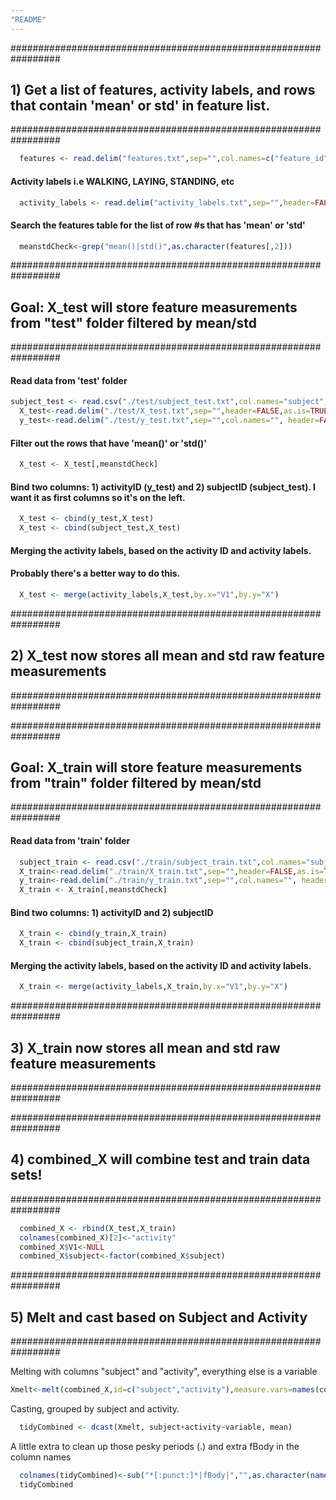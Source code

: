 ```yaml
---
"README"
---
```


#################################################################
## 1) Get a list of features, activity labels, and rows that contain 'mean' or std' in feature list.
#################################################################
```r
  features <- read.delim("features.txt",sep="",col.names=c("feature_id","feature"),header=FALSE)
```
#### Activity labels i.e WALKING, LAYING, STANDING, etc
```r
  activity_labels <- read.delim("activity_labels.txt",sep="",header=FALSE)
```
#### Search the features table for the list of row #s that has 'mean' or 'std'
```r
  meanstdCheck<-grep("mean()|std()",as.character(features[,2]))
```
#################################################################
## Goal: X_test will store feature measurements from "test" folder filtered by mean/std
#################################################################

#### Read data from 'test' folder

```r
subject_test <- read.csv("./test/subject_test.txt",col.names="subject",header=FALSE)
  X_test<-read.delim("./test/X_test.txt",sep="",header=FALSE,as.is=TRUE,col.names=as.character(features[,2]))
  y_test<-read.delim("./test/y_test.txt",sep="",col.names="", header=FALSE)
```
#### Filter out the rows that have 'mean()' or 'std()' 
```r
  X_test <- X_test[,meanstdCheck]
```
#### Bind two columns: 1) activityID (y_test) and 2) subjectID (subject_test). I want it as first columns so it's on the left.
```r
  X_test <- cbind(y_test,X_test)
  X_test <- cbind(subject_test,X_test)
```
#### Merging the activity labels, based on the activity ID and activity labels.
#### Probably there's a better way to do this.
```r
  X_test <- merge(activity_labels,X_test,by.x="V1",by.y="X")
```
#################################################################
## 2) X_test now stores all mean and std raw feature measurements
#################################################################

#################################################################
## Goal: X_train will store feature measurements from "train" folder filtered by mean/std
#################################################################

#### Read data from 'train' folder
```r
  subject_train <- read.csv("./train/subject_train.txt",col.names="subject",header=FALSE)
  X_train<-read.delim("./train/X_train.txt",sep="",header=FALSE,as.is=TRUE,col.names=as.character(features[,2]))
  y_train<-read.delim("./train/y_train.txt",sep="",col.names="", header=FALSE)
  X_train <- X_train[,meanstdCheck]
```
#### Bind two columns: 1) activityID and 2) subjectID 
```r
  X_train <- cbind(y_train,X_train)
  X_train <- cbind(subject_train,X_train)
```

#### Merging the activity labels, based on the activity ID and activity labels.
```r
  X_train <- merge(activity_labels,X_train,by.x="V1",by.y="X")
```
#################################################################
## 3) X_train now stores all mean and std raw feature measurements
#################################################################


#################################################################
## 4) combined_X will combine test and train data sets!
#################################################################
```r
  combined_X <- rbind(X_test,X_train)
  colnames(combined_X)[2]<-"activity"
  combined_X$V1<-NULL
  combined_X$subject<-factor(combined_X$subject)
```
#################################################################
## 5) Melt and cast based on Subject and Activity
#################################################################

Melting with columns "subject" and "activity", everything else is a variable

```r
Xmelt<-melt(combined_X,id=c("subject","activity"),measure.vars=names(combined_X)[3:length(combined_X)])
```
Casting, grouped by subject and activity.
```r
  tidyCombined <- dcast(Xmelt, subject+activity~variable, mean)
```
A little extra to clean up those pesky periods (.) and extra fBody in the column names
```r
  colnames(tidyCombined)<-sub("*[:punct:]*|fBody|","",as.character(names(tidyCombined)))
  tidyCombined
```